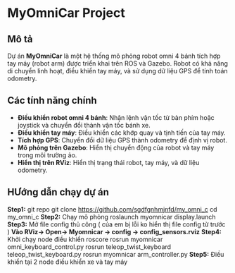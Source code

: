# MyOmniCar Project

## Mô tả
Dự án **MyOmniCar** là một hệ thống mô phỏng robot omni 4 bánh tích hợp tay máy (robot arm) được triển khai trên ROS và Gazebo. Robot có khả năng di chuyển linh hoạt, điều khiển tay máy, và sử dụng dữ liệu GPS để tính toán odometry.

## Các tính năng chính
- **Điều khiển robot omni 4 bánh**: Nhận lệnh vận tốc từ bàn phím hoặc joystick và chuyển đổi thành vận tốc bánh xe.
- **Điều khiển tay máy**: Điều khiển các khớp quay và tịnh tiến của tay máy.
- **Tích hợp GPS**: Chuyển đổi dữ liệu GPS thành odometry để định vị robot.
- **Mô phỏng trên Gazebo**: Hiển thị chuyển động của robot và tay máy trong môi trường ảo.
- **Hiển thị trên RViz**: Hiển thị trạng thái robot, tay máy, và dữ liệu odometry.

## HƯớng dẫn chạy dự án
**Step1:** git repo
git clone https://github.com/sgdfgnhmjnfd/my_omni_c
cd my_omni_c
**Step2:** Chạy mô phỏng
roslaunch myomnicar display.launch
**Step3:** Mở file config thủ công ( của em bị lỗi ko hiển thị file config từ trước )
**Vào RViz-> Open-> Myomnicar -> config -> config_sensors.rviz**
**Step4:** Khởi chạy node điều khiển
roscore
rosrun myomnicar omni_keyboard_control.py
rosrun teleop_twist_keyboard teleop_twist_keyboard.py 
rosrun myomnicar arm_controller.py
**Step5:** Điều khiển tại 2 node điều khiển xe và tay máy
